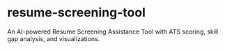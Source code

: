 # resume-screening-tool
An AI-powered Resume Screening Assistance Tool with ATS scoring, skill gap analysis, and visualizations.
